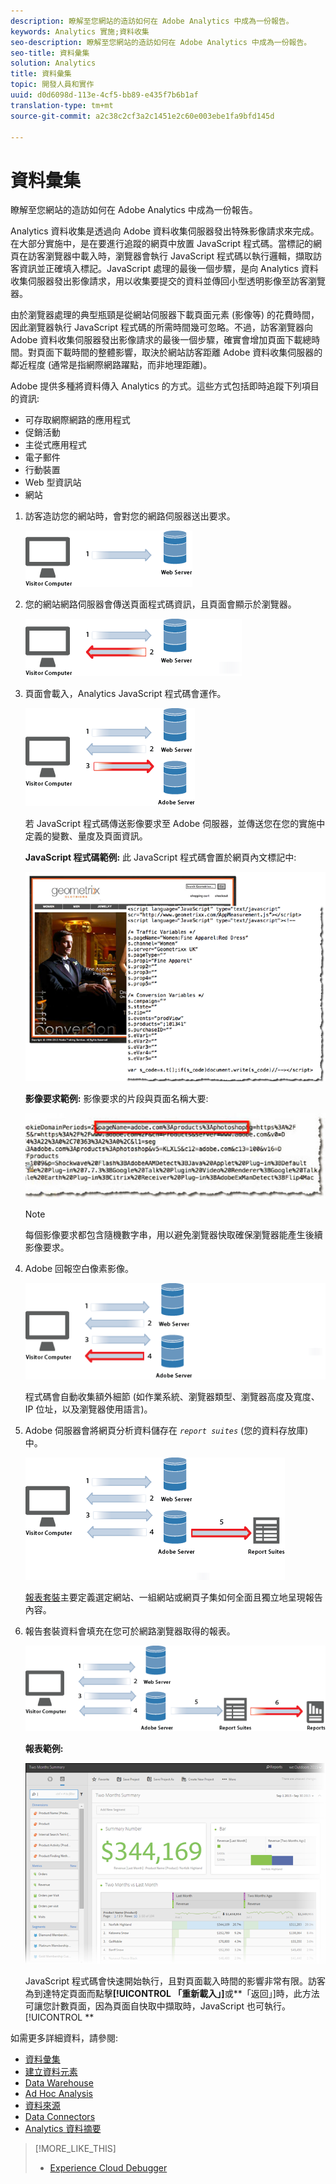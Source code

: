 ```yaml
---
description: 瞭解至您網站的造訪如何在 Adobe Analytics 中成為一份報告。
keywords: Analytics 實施;資料收集
seo-description: 瞭解至您網站的造訪如何在 Adobe Analytics 中成為一份報告。
seo-title: 資料彙集
solution: Analytics
title: 資料彙集
topic: 開發人員和實作
uuid: d0d6098d-113e-4cf5-bb89-e435f7b6b1af
translation-type: tm+mt
source-git-commit: a2c38c2cf3a2c1451e2c60e003ebe1fa9bfd145d

---
```



# 資料彙集

瞭解至您網站的造訪如何在 Adobe Analytics 中成為一份報告。

Analytics 資料收集是透過向 Adobe 資料收集伺服器發出特殊影像請求來完成。在大部分實施中，是在要進行追蹤的網頁中放置 JavaScript 程式碼。當標記的網頁在訪客瀏覽器中載入時，瀏覽器會執行 JavaScript 程式碼以執行邏輯，擷取訪客資訊並正確填入標記。JavaScript 處理的最後一個步驟，是向 Analytics 資料收集伺服器發出影像請求，用以收集要提交的資料並傳回小型透明影像至訪客瀏覽器。

由於瀏覽器處理的典型瓶頸是從網站伺服器下載頁面元素 (影像等) 的花費時間，因此瀏覽器執行 JavaScript 程式碼的所需時間幾可忽略。不過，訪客瀏覽器向 Adobe 資料收集伺服器發出影像請求的最後一個步驟，確實會增加頁面下載總時間。對頁面下載時間的整體影響，取決於網站訪客距離 Adobe 資料收集伺服器的鄰近程度 (通常是指網際網路躍點，而非地理距離)。

Adobe 提供多種將資料傳入 Analytics 的方式。這些方式包括即時追蹤下列項目的資訊:

* 可存取網際網路的應用程式
* 促銷活動
* 主從式應用程式
* 電子郵件
* 行動裝置
* Web 型資訊站
* 網站

<!-- 

<p>Need to reconcile with Data Collection topics in the user guide, in this guide, and in reference. </p>

 -->

1. 訪客造訪您的網站時，會對您的網路伺服器送出要求。

   ![](assets/how-data-is-collected-1.png)

1. 您的網站網路伺服器會傳送頁面程式碼資訊，且頁面會顯示於瀏覽器。

   ![](assets/how-data-is-collected-2.png)

1. 頁面會載入，Analytics JavaScript 程式碼會運作。

   ![](assets/how-data-is-collected-3.png)

   若 JavaScript 程式碼傳送影像要求至 Adobe 伺服器，並傳送您在您的實施中定義的變數、量度及頁面資訊。

   **JavaScript 程式碼範例:** 此 JavaScript 程式碼會置於網頁內文標記中:

   ![](assets/code-example-geometrixx.png)

   **影像要求範例:** 影像要求的片段與頁面名稱大要:

   ![](assets/image-request-snippet.png)

   >[!NOTE]
   >
   >每個影像要求都包含隨機數字串，用以避免瀏覽器快取確保瀏覽器能產生後續影像要求。

1. Adobe 回報空白像素影像。

   ![](assets/how-data-is-collected-4.png)

   程式碼會自動收集額外細節 (如作業系統、瀏覽器類型、瀏覽器高度及寬度、IP 位址，以及瀏覽器使用語言)。

1. Adobe 伺服器會將網頁分析資料儲存在 *`report suites`* (您的資料存放庫) 中。

   ![](assets/how-data-is-collected-5.png)

   [報表套裝](https://marketing.adobe.com/resources/help/en_US/reference/report_suites_admin.html)主要定義選定網站、一組網站或網頁子集如何全面且獨立地呈現報告內容。

1. 報告套裝資料會填充在您可於網路瀏覽器取得的報表。

   ![](assets/how-data-is-collected-6.png)

   **報表範例:**

   ![](assets/two-months-summary-project.png)

   JavaScript 程式碼會快速開始執行，且對頁面載入時間的影響非常有限。訪客為到達特定頁面而點擊&#x200B;**[!UICONTROL 「重新載入」]**&#x200B;或&#x200B;**「返回」]時，此方法可讓您計數頁面，因為頁面自快取中擷取時，JavaScript 也可執行。[!UICONTROL **

如需更多詳細資料，請參閱:

* [資料彙集](../../implement/js-implementation/data-collection/query-parameters.md)
* [建立資料元素](../../implement/c-implement-with-dtm/t-data-element.md#task_962EF08CE2AE49B3B739295F6E4792C2)
* [Data Warehouse](https://marketing.adobe.com/resources/help/en_US/reference/data_warehouse.html)
* [Ad Hoc Analysis](https://marketing.adobe.com/resources/help/en_US/dsc/c_getting_started.html)
* [資料來源](https://marketing.adobe.com/resources/help/en_US/whitepapers/ftp/ftp_datasources.html)
* [Data Connectors](https://marketing.adobe.com/resources/help/en_US/whitepapers/ftp/ftp_genesis.html)
* [Analytics 資料摘要](/help/export/analytics-data-feed/c-getstarted/data-feed-overview.md)

>[!MORE_LIKE_THIS]
>       
>* [Experience Cloud Debugger](/help/implement/impl-testing/debugger.md)

